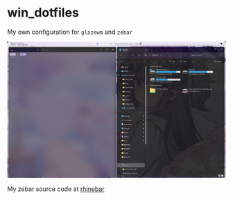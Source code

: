 # win_dotfiles
My own configuration for `glazewm` and `zebar`

![](docs/1.png)

My zebar source code at [rhinebar](https://github.com/MuelNova/rhinebar)